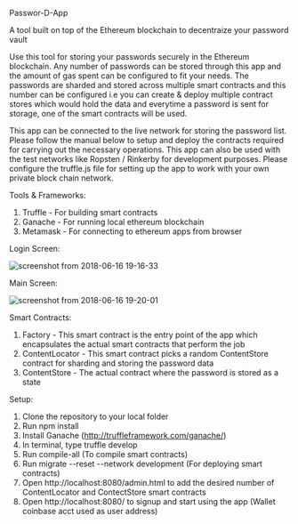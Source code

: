 Passwor-D-App

A tool built on top of the Ethereum blockchain to decentraize your password vault

Use this tool for storing your passwords securely in the Ethereum blockchain. Any number of passwords can be stored through this app and the amount of gas spent can be configured to fit your needs. The passwords are sharded and stored across multiple smart contracts and this number can be configured i.e you can create & deploy multiple contract stores which would hold the data and everytime a password is sent for storage, one of the smart contracts will be used.

This app can be connected to the live network for storing the password list. Please follow the manual below to setup and deploy the contracts required for carrying out the necessary operations. This app can also be used with the test networks like Ropsten / Rinkerby for development purposes. Please configure the truffle.js file for setting up the app to work with your own private block chain network. 

Tools & Frameworks:
1. Truffle - For building smart contracts
2. Ganache - For running local ethereum blockchain
3. Metamask - For connecting to ethereum apps from browser

Login Screen:

![screenshot from 2018-06-16 19-16-33](https://user-images.githubusercontent.com/16179366/41499238-58da63c8-719a-11e8-9014-c8e01927c109.png)

Main Screen:

![screenshot from 2018-06-16 19-20-01](https://user-images.githubusercontent.com/16179366/41499248-7c3c24fa-719a-11e8-9d01-74eaaabe5ac4.png)

Smart Contracts:
1. Factory - This smart contract is the entry point of the app which encapsulates the actual smart contracts that perform the job
2. ContentLocator - This smart contract picks a random ContentStore contract for sharding and storing the password data
3. ContentStore - The actual contract where the password is stored as a state

Setup:
1. Clone the repository to your local folder
2. Run npm install
3. Install Ganache (http://truffleframework.com/ganache/)
4. In terminal, type truffle develop
5. Run compile-all (To compile smart contracts)
6. Run migrate --reset --network development (For deploying smart contracts)
7. Open http://localhost:8080/admin.html to add the desired number of ContentLocator and ContectStore smart contracts
8. Open http://localhost:8080/ to signup and start using the app (Wallet coinbase acct used as user address)
